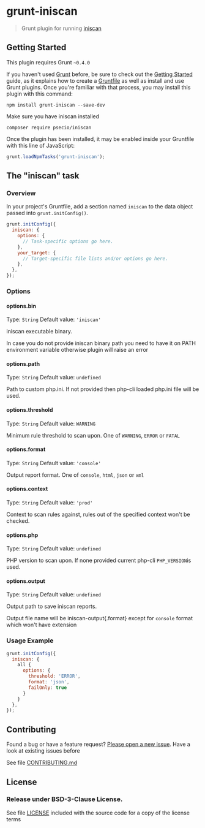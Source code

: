 # grunt-iniscan

> Grunt plugin for running [iniscan](https://github.com/psecio/iniscan)

## Getting Started
This plugin requires Grunt `~0.4.0`

If you haven't used [Grunt](http://gruntjs.com/) before, be sure to check out the [Getting Started](http://gruntjs.com/getting-started) guide, as it explains how to create a [Gruntfile](http://gruntjs.com/sample-gruntfile) as well as install and use Grunt plugins. Once you're familiar with that process, you may install this plugin with this command:

```shell
npm install grunt-iniscan --save-dev
```

Make sure you have iniscan installed

```shell
composer require psecio/iniscan
```

Once the plugin has been installed, it may be enabled inside your Gruntfile with this line of JavaScript:

```js
grunt.loadNpmTasks('grunt-iniscan');
```

## The "iniscan" task

### Overview
In your project's Gruntfile, add a section named `iniscan` to the data object passed into `grunt.initConfig()`.

```js
grunt.initConfig({
  iniscan: {
    options: {
      // Task-specific options go here.
    },
    your_target: {
      // Target-specific file lists and/or options go here.
    },
  },
});
```

### Options

#### options.bin
Type: `String`
Default value: `'iniscan'`

iniscan executable binary.

In case you do not provide iniscan binary path you need to have it on PATH environment variable otherwise plugin will raise an error

#### options.path
Type: `String`
Default value: `undefined`

Path to custom php.ini. If not provided then php-cli loaded php.ini file will be used.

#### options.threshold
Type: `String`
Default value: `WARNING`

Minimum rule threshold to scan upon. One of `WARNING`, `ERROR` or `FATAL`

#### options.format
Type: `String`
Default value: `'console'`

Output report format. One of `console`, `html`, `json` or `xml`

#### options.context
Type: `String`
Default value: `'prod'`

Context to scan rules against, rules out of the specified context won't be checked.

#### options.php
Type: `String`
Default value: `undefined`

PHP version to scan upon. If none provided current php-cli `PHP_VERSION`is used.

#### options.output
Type: `String`
Default value: `undefined`

Output path to save iniscan reports.

Output file name will be iniscan-output{.format} except for `console` format which won't have extension

### Usage Example

```js
grunt.initConfig({
  iniscan: {
    all {
      options: {
        threshold: 'ERROR',
        format: 'json',
        failOnly: true
      }
    }
  },
});
```

## Contributing

Found a bug or have a feature request? [Please open a new issue](https://github.com/juliangut/grunt-iniscan/issues). Have a look at existing issues before

See file [CONTRIBUTING.md](https://github.com/juliangut/grunt-iniscan/blob/master/CONTRIBUTING.md)

## License

### Release under BSD-3-Clause License.

See file [LICENSE](https://github.com/juliangut/grunt-iniscan/blob/master/LICENSE) included with the source code for a copy of the license terms
